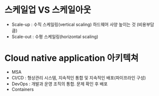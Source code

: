 
# 스케일업 VS 스케일아웃
- Scale-up : 수직 스케일링(vertical scaling) 하드웨어 사양 높이는 것 (비용부담 큼)
- Scale-out : 수평 스케일링(horizontal scaling) 

# Cloud native application 아키텍쳐
- MSA
- CI/CD : 형상관리 시스템, 지속적인 통합 및 지속적인 배포(파이프라인 구성)
- DevOps : 개발과 운영 조직의 통합. 문제 확인 후 배포
- Containers 

